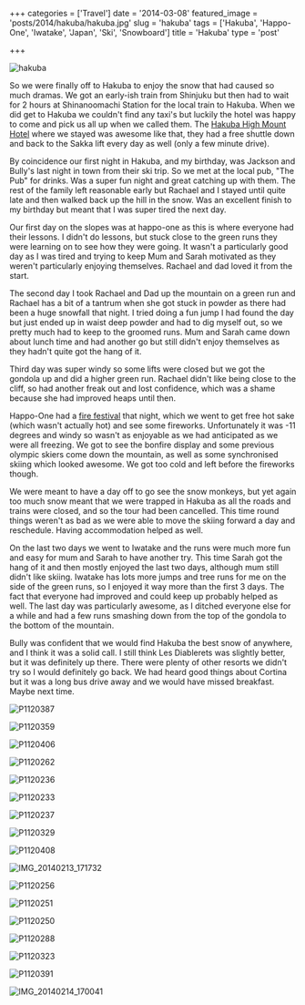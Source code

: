 +++
categories = ['Travel']
date = '2014-03-08'
featured_image = 'posts/2014/hakuba/hakuba.jpg'
slug = 'hakuba'
tags = ['Hakuba', 'Happo-One', 'Iwatake', 'Japan', 'Ski', 'Snowboard']
title = 'Hakuba'
type = 'post'

+++

![hakuba](hakuba.jpg)

So we were finally off to Hakuba to enjoy the snow that had caused so much dramas. We got an early-ish train from Shinjuku but then had to wait for 2 hours at Shinanoomachi Station for the local train to Hakuba. When we did get to Hakuba we couldn't find any taxi's but luckily the hotel was happy to come and pick us all up when we called them. The [Hakuba High Mount Hotel](http://www.highmount.com/english-highmount/e-homepage1.htm) where we stayed was awesome like that, they had a free shuttle down and back to the Sakka lift every day as well (only a few minute drive).

By coincidence our first night in Hakuba, and my birthday, was Jackson and Bully's last night in town from their ski trip. So we met at the local pub, "The Pub" for drinks. Was a super fun night and great catching up with them. The rest of the family left reasonable early but Rachael and I stayed until quite late and then walked back up the hill in the snow. Was an excellent finish to my birthday but meant that I was super tired the next day.

Our first day on the slopes was at happo-one as this is where everyone had their lessons. I didn't do lessons, but stuck close to the green runs they were learning on to see how they were going. It wasn't a particularly good day as I was tired and trying to keep Mum and Sarah motivated as they weren't particularly enjoying themselves. Rachael and dad loved it from the start.

The second day I took Rachael and Dad up the mountain on a green run and Rachael has a bit of a tantrum when she got stuck in powder as there had been a huge snowfall that night. I tried doing a fun jump I had found the day but just ended up in waist deep powder and had to dig myself out, so we pretty much had to keep to the groomed runs. Mum and Sarah came down about lunch time and had another go but still didn't enjoy themselves as they hadn't quite got the hang of it.

Third day was super windy so some lifts were closed but we got the gondola up and did a higher green run. Rachael didn't like being close to the cliff, so had another freak out and lost confidence, which was a shame because she had improved heaps until then.

Happo-One had a [fire festival](http://www.hakubaconnect.com/event/414-happo-one-fire-festival) that night, which we went to get free hot sake (which wasn't actually hot) and see some fireworks. Unfortunately it was -11 degrees and windy so wasn't as enjoyable as we had anticipated as we were all freezing. We got to see the bonfire display and some previous olympic skiers come down the mountain, as well as some synchronised skiing which looked awesome. We got too cold and left before the fireworks though.

We were meant to have a day off to go see the snow monkeys, but yet again too much snow meant that we were trapped in Hakuba as all the roads and trains were closed, and so the tour had been cancelled. This time round things weren't as bad as we were able to move the skiing forward a day and reschedule. Having accommodation helped as well.

On the last two days we went to Iwatake and the runs were much more fun and easy for mum and Sarah to have another try. This time Sarah got the hang of it and then mostly enjoyed the last two days, although mum still didn't like skiing. Iwatake has lots more jumps and tree runs for me on the side of the green runs, so I enjoyed it way more than the first 3 days. The fact that everyone had improved and could keep up probably helped as well. The last day was particularly awesome,
as I ditched everyone else for a while and had a few runs smashing down from the top of the gondola to the bottom of the mountain.

Bully was confident that we would find Hakuba the best snow of anywhere, and I think it was a solid call. I still think Les Diablerets was slightly better, but it was definitely up there. There were plenty of other resorts we didn't try so I would definitely go back. We had heard good things about Cortina but it was a long bus drive away and we would have missed breakfast. Maybe next time.

![P1120387](p1120387.jpg)

![P1120359](p1120359.jpg)

![P1120406](p1120406.jpg)

![P1120262](p1120262.jpg)

![P1120236](p1120236.jpg)

![P1120233](p1120233.jpg)

![P1120237](p1120237.jpg)

![P1120329](p1120329.jpg)

![P1120408](p1120408.jpg)

![IMG_20140213_171732](img_20140213_171732.jpg)

![P1120256](p1120256.jpg)

![P1120251](p1120251.jpg)

![P1120250](p1120250.jpg)

![P1120288](p1120288.jpg)

![P1120323](p1120323.jpg)

![P1120391](p1120391.jpg)

![IMG_20140214_170041](img_20140214_170041.jpg)